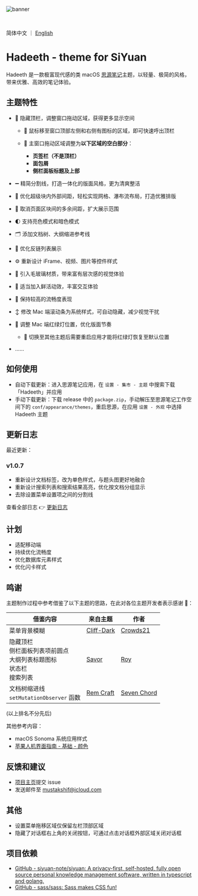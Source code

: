 ![banner](https://cdn.jsdelivr.net/gh/mustakshif/Hadeeth@main/assets/banner_v9.png)

<br/>

简体中文 ｜ [English](https://github.com/mustakshif/Hadeeth-for-SiYuan/blob/main/README_en_US.md)

# Hadeeth - theme for SiYuan

Hadeeth 是一款极富现代感的类 macOS [思源笔记](https://github.com/siyuan-note/siyuan)主题，以轻量、极简的风格，带来优雅、高效的笔记体验。

## 主题特性

* 📃 隐藏顶栏，调整窗口拖动区域，获得更多显示空间

  * 📌 鼠标移至窗口顶部左侧和右侧有图标的区域，即可快速呼出顶栏
  * 📌 主窗口拖动区域调整为**以下区域的空白部分**：

    * **页签栏（不是顶栏）**
    * **面包屑**
    * **侧栏面板标题及上部**
* ➖ 精简分割线，打造一体化的版面风格，更为清爽整洁
* 🧩 优化超级块内外部间距，轻松实现网格、瀑布流布局，打造优雅排版
* 📐 取消页面区块间的多余间距，扩大展示范围
* 🌓 支持亮色模式和暗色模式
* 🗂️ 添加文档树、大纲缩进参考线
* 🔗 优化反链列表展示
* ⚙️ 重新设计 iFrame、视频、图片等控件样式
* 🧊 引入毛玻璃材质，带来富有层次感的视觉体验
* 💫 适当加入鲜活动效，丰富交互体验
* 🚀 保持较高的流畅度表现
* ↕️ 修改 Mac 端滚动条为系统样式，可自动隐藏，减少视觉干扰
* 🚥 调整 Mac 端红绿灯位置，优化版面节奏

  * 📌 切换至其他主题后需要重启应用才能将红绿灯恢复至默认位置
* ……

## 如何使用

* 自动下载更新：进入思源笔记应用，在 `设置 - 集市 - 主题` 中搜索下载「Hadeeth」并应用
* 手动下载更新：下载 release 中的 `package.zip`，手动解压至思源笔记工作空间下的 `conf/appearance/themes`，重启思源，在应用 `设置 - 外观` 中选择 Hadeeth 主题

## 更新日志

最近更新：

### v1.0.7

* 重新设计文档标签，改为单色样式，与题头图更好地融合
* 重新设计搜索列表和搜索结果高亮，优化按文档分组显示
* 去除设置菜单设置项之间的分割线

查看全部日志 👉 [更新日志](./CHANGELOG.md)

## 计划

* 适配移动端
* 持续优化流畅度
* 优化数据库元素样式
* 优化闪卡样式

## 鸣谢

主题制作过程中参考借鉴了以下主题的思路，在此对各位主题开发者表示感谢 🙏：

| 借鉴内容                                                 | 来自主题 | 作者 |
| ---------------------------------------------------------- | ---------- | ------ |
| 菜单背景模糊                                             | [Cliff-Dark](https://github.com/chenshinshi/Cliff-Dark)         | [Crowds21](https://github.com/chenshinshi)     |
| 隐藏顶栏<br />侧栏面板列表项前圆点<br />大纲列表标题图标<br />状态栏<br />搜索列表 | [Savor](https://github.com/royc01/notion-theme)         | [Roy](https://github.com/royc01)     |
| 文档树缩进线<br />`setMutationObserver` 函数                                      | [Rem Craft](https://github.com/svchord/Rem-Craft)         | [Seven Chord](https://github.com/svchord)     |

(以上排名不分先后)

其他参考内容：
* macOS Sonoma 系统应用样式
* [苹果人机界面指南 - 基础 - 颜色](https://developer.apple.com/cn/design/human-interface-guidelines/color)

## 反馈和建议
- [项目主页](https://github.com/mustakshif/Hadeeth-for-SiYuan/issues)提交 issue
- 发送邮件至 mustakshif@icloud.com

## 其他

* 设置菜单拖移区域仅保留左栏顶部区域
* 隐藏了对话框右上角的关闭按钮，可通过点击对话框外部区域关闭对话框

## 项目依赖

* [GitHub - siyuan-note/siyuan: A privacy-first, self-hosted, fully open source personal knowledge management software, written in typescript and golang.](https://github.com/siyuan-note/siyuan)
* [GitHub - sass/sass: Sass makes CSS fun!](https://github.com/sass/sass)

